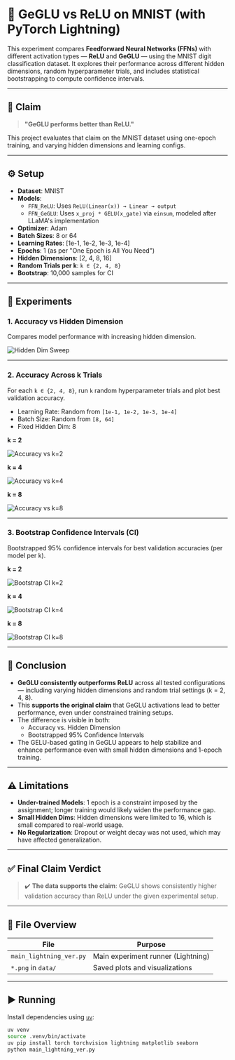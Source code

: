# 🧠 GeGLU vs ReLU on MNIST (with PyTorch Lightning)

This experiment compares **Feedforward Neural Networks (FFNs)** with different activation types — **ReLU** and **GeGLU** — using the MNIST digit classification dataset. It explores their performance across different hidden dimensions, random hyperparameter trials, and includes statistical bootstrapping to compute confidence intervals.

---

## 🧪 Claim

> **"GeGLU performs better than ReLU."**

This project evaluates that claim on the MNIST dataset using one-epoch training, and varying hidden dimensions and learning configs.

---

## ⚙️ Setup

- **Dataset**: MNIST
- **Models**:
  - `FFN_ReLU`: Uses `ReLU(Linear(x)) → Linear → output`
  - `FFN_GeGLU`: Uses `x_proj * GELU(x_gate)` via `einsum`, modeled after LLaMA's implementation
- **Optimizer**: Adam
- **Batch Sizes**: 8 or 64
- **Learning Rates**: [1e-1, 1e-2, 1e-3, 1e-4]
- **Epochs**: 1 (as per "One Epoch is All You Need")
- **Hidden Dimensions**: [2, 4, 8, 16]
- **Random Trials per k**: `k ∈ {2, 4, 8}`
- **Bootstrap**: 10,000 samples for CI

---

## 🔢 Experiments

### 1. Accuracy vs Hidden Dimension

Compares model performance with increasing hidden dimension.

![Hidden Dim Sweep](./data/lightning_hidden_dim_sweep.png)

---

### 2. Accuracy Across k Trials

For each `k ∈ {2, 4, 8}`, run `k` random hyperparameter trials and plot best validation accuracy.

- Learning Rate: Random from `[1e-1, 1e-2, 1e-3, 1e-4]`
- Batch Size: Random from `[8, 64]`
- Fixed Hidden Dim: 8

**k = 2**

![Accuracy vs k=2](./data/lightning_accuracy_vs_k_2.png)

**k = 4**

![Accuracy vs k=4](./data/lightning_accuracy_vs_k_4.png)

**k = 8**

![Accuracy vs k=8](./data/lightning_accuracy_vs_k_8.png)

---

### 3. Bootstrap Confidence Intervals (CI)

Bootstrapped 95% confidence intervals for best validation accuracies (per model per k).

**k = 2**

![Bootstrap CI k=2](./data/lightning_bootstrap_ci_k2.png)

**k = 4**

![Bootstrap CI k=4](./data/lightning_bootstrap_ci_k4.png)

**k = 8**

![Bootstrap CI k=8](./data/lightning_bootstrap_ci_k8.png)

---

## 🧐 Conclusion

- **GeGLU consistently outperforms ReLU** across all tested configurations — including varying hidden dimensions and random trial settings (k = 2, 4, 8).
- This **supports the original claim** that GeGLU activations lead to better performance, even under constrained training setups.
- The difference is visible in both:
  - Accuracy vs. Hidden Dimension
  - Bootstrapped 95% Confidence Intervals
- The GELU-based gating in GeGLU appears to help stabilize and enhance performance even with small hidden dimensions and 1-epoch training.

---

## ⚠️ Limitations

- **Under-trained Models**: 1 epoch is a constraint imposed by the assignment; longer training would likely widen the performance gap.
- **Small Hidden Dims**: Hidden dimensions were limited to 16, which is small compared to real-world usage.
- **No Regularization**: Dropout or weight decay was not used, which may have affected generalization.

---

## ✅ Final Claim Verdict

> ✔️ **The data supports the claim**: GeGLU shows consistently higher validation accuracy than ReLU under the given experimental setup.

---

## 🧩 File Overview

| File                             | Purpose                             |
|----------------------------------|-------------------------------------|
| `main_lightning_ver.py`         | Main experiment runner (Lightning)  |
| `*.png` in `data/`               | Saved plots and visualizations      |

---

## ▶️ Running

Install dependencies using [`uv`](https://github.com/astral-sh/uv):

```bash
uv venv
source .venv/bin/activate
uv pip install torch torchvision lightning matplotlib seaborn
python main_lightning_ver.py